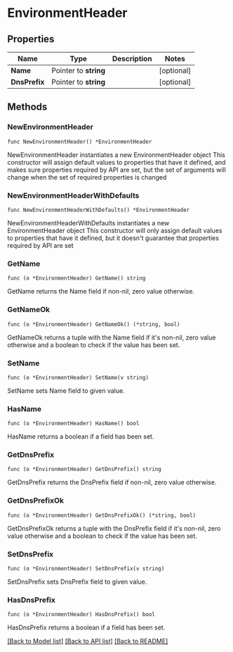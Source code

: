 # EnvironmentHeader

## Properties

Name | Type | Description | Notes
------------ | ------------- | ------------- | -------------
**Name** | Pointer to **string** |  | [optional] 
**DnsPrefix** | Pointer to **string** |  | [optional] 

## Methods

### NewEnvironmentHeader

`func NewEnvironmentHeader() *EnvironmentHeader`

NewEnvironmentHeader instantiates a new EnvironmentHeader object
This constructor will assign default values to properties that have it defined,
and makes sure properties required by API are set, but the set of arguments
will change when the set of required properties is changed

### NewEnvironmentHeaderWithDefaults

`func NewEnvironmentHeaderWithDefaults() *EnvironmentHeader`

NewEnvironmentHeaderWithDefaults instantiates a new EnvironmentHeader object
This constructor will only assign default values to properties that have it defined,
but it doesn't guarantee that properties required by API are set

### GetName

`func (o *EnvironmentHeader) GetName() string`

GetName returns the Name field if non-nil, zero value otherwise.

### GetNameOk

`func (o *EnvironmentHeader) GetNameOk() (*string, bool)`

GetNameOk returns a tuple with the Name field if it's non-nil, zero value otherwise
and a boolean to check if the value has been set.

### SetName

`func (o *EnvironmentHeader) SetName(v string)`

SetName sets Name field to given value.

### HasName

`func (o *EnvironmentHeader) HasName() bool`

HasName returns a boolean if a field has been set.

### GetDnsPrefix

`func (o *EnvironmentHeader) GetDnsPrefix() string`

GetDnsPrefix returns the DnsPrefix field if non-nil, zero value otherwise.

### GetDnsPrefixOk

`func (o *EnvironmentHeader) GetDnsPrefixOk() (*string, bool)`

GetDnsPrefixOk returns a tuple with the DnsPrefix field if it's non-nil, zero value otherwise
and a boolean to check if the value has been set.

### SetDnsPrefix

`func (o *EnvironmentHeader) SetDnsPrefix(v string)`

SetDnsPrefix sets DnsPrefix field to given value.

### HasDnsPrefix

`func (o *EnvironmentHeader) HasDnsPrefix() bool`

HasDnsPrefix returns a boolean if a field has been set.


[[Back to Model list]](../README.md#documentation-for-models) [[Back to API list]](../README.md#documentation-for-api-endpoints) [[Back to README]](../README.md)


